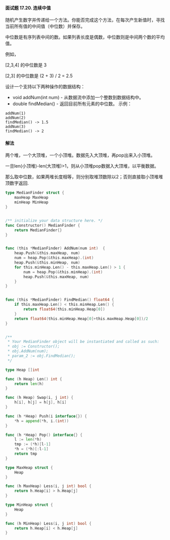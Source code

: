 #### 面试题 17.20. 连续中值
随机产生数字并传递给一个方法。你能否完成这个方法，在每次产生新值时，寻找当前所有值的中间值（中位数）并保存。

中位数是有序列表中间的数。如果列表长度是偶数，中位数则是中间两个数的平均值。

例如，

[2,3,4] 的中位数是 3

[2,3] 的中位数是 (2 + 3) / 2 = 2.5

设计一个支持以下两种操作的数据结构：

- void addNum(int num) - 从数据流中添加一个整数到数据结构中。
- double findMedian() - 返回目前所有元素的中位数。
示例：
```
addNum(1)
addNum(2)
findMedian() -> 1.5
addNum(3) 
findMedian() -> 2
```

#### 解法
两个堆，一个大顶堆，一个小顶堆。数据先入大顶堆，再pop出来入小顶堆。

一旦len(小顶堆)-len(大顶堆)>1，则从小顶堆pop数据入大顶堆，以平衡数据。

那么取中位数，如果两堆长度相等，则分别取堆顶数除以2；否则直接取小顶堆堆顶数字返回.
```go
type MedianFinder struct {
    maxHeap MaxHeap
    minHeap MinHeap
}


/** initialize your data structure here. */
func Constructor() MedianFinder {
    return MedianFinder{}
}


func (this *MedianFinder) AddNum(num int)  {
    heap.Push(&this.maxHeap, num)
    num = heap.Pop(&this.maxHeap).(int)
    heap.Push(&this.minHeap, num)
    for this.minHeap.Len() - this.maxHeap.Len() > 1 {
        num = heap.Pop(&this.minHeap).(int)
        heap.Push(&this.maxHeap, num)
    }
}


func (this *MedianFinder) FindMedian() float64 {
    if this.maxHeap.Len() < this.minHeap.Len() {
        return float64(this.minHeap.Heap[0])
    }
    return float64(this.minHeap.Heap[0]+this.maxHeap.Heap[0])/2
}


/**
 * Your MedianFinder object will be instantiated and called as such:
 * obj := Constructor();
 * obj.AddNum(num);
 * param_2 := obj.FindMedian();
 */

type Heap []int

func (h Heap) Len() int {
	return len(h)
}

func (h Heap) Swap(i, j int) {
	h[i], h[j] = h[j], h[i]
}

func (h *Heap) Push(i interface{}) {
	*h = append(*h, i.(int))
}

func (h *Heap) Pop() interface{} {
	l := len(*h)
	tmp := (*h)[l-1]
	*h = (*h)[:l-1]
	return tmp
}

type MaxHeap struct {
	Heap
}

func (h MaxHeap) Less(i, j int) bool {
	return h.Heap[i] > h.Heap[j]
}

type MinHeap struct {
	Heap
}

func (h MinHeap) Less(i, j int) bool {
	return h.Heap[i] < h.Heap[j]
}
```